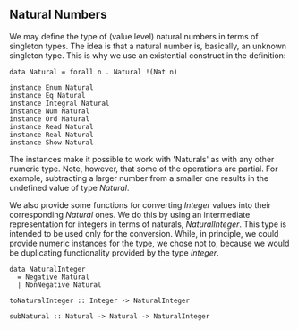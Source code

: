 ## Natural Numbers



We may define the type of (value level) natural numbers in terms of singleton types.
The idea is that a natural number is, basically, an unknown singleton type.
This is why we use an existential construct in the definition:


```wiki
data Natural = forall n . Natural !(Nat n)

instance Enum Natural	 
instance Eq Natural	 
instance Integral Natural	 
instance Num Natural	 
instance Ord Natural	 
instance Read Natural	 
instance Real Natural	 
instance Show Natural	 
```


The instances make it possible to work with 'Naturals' as with any other numeric type.
Note, however, that some of the operations are partial.
For example, subtracting a larger number from a smaller one results in the undefined value of type *Natural*.



We also provide some functions for converting *Integer* values into their corresponding *Natural* ones.
We do this by using an intermediate representation for integers in terms of naturals, *NaturalInteger*.  This type
is intended to be used only for the conversion.  While, in principle, we could provide numeric instances for the type,
we chose not to, because we would be duplicating functionality provided by the type *Integer*.


```wiki
data NaturalInteger
  = Negative Natural
  | NonNegative Natural

toNaturalInteger :: Integer -> NaturalInteger

subNatural :: Natural -> Natural -> NaturalInteger
```